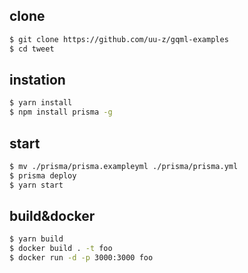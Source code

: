 ## clone

```bash
$ git clone https://github.com/uu-z/gqml-examples
$ cd tweet
```

## instation

```bash
$ yarn install
$ npm install prisma -g
```

## start

```bash
$ mv ./prisma/prisma.exampleyml ./prisma/prisma.yml
$ prisma deploy
$ yarn start
```

## build&docker

```bash
$ yarn build
$ docker build . -t foo
$ docker run -d -p 3000:3000 foo
```
